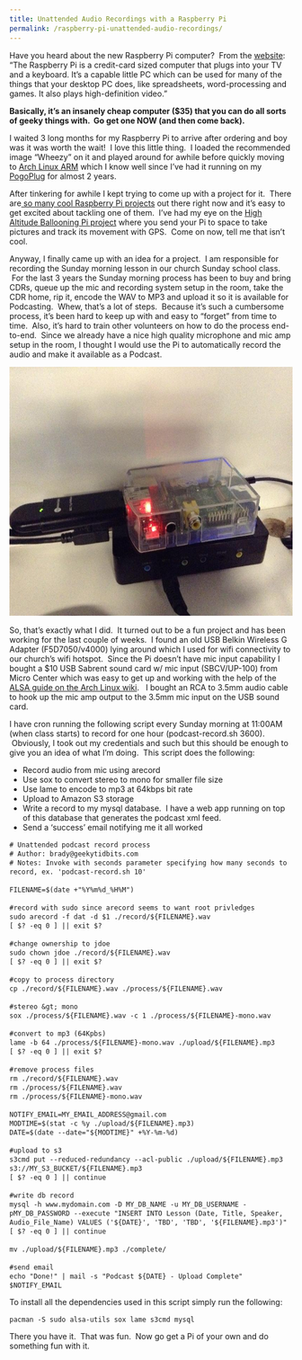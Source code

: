 ```yaml
---
title: Unattended Audio Recordings with a Raspberry Pi
permalink: /raspberry-pi-unattended-audio-recordings/
---
```


Have you heard about the new Raspberry Pi computer?  From the <a href="http://www.raspberrypi.org/" target="_blank">website</a>: &#8220;The Raspberry Pi is a credit-card sized computer that plugs into your TV and a keyboard. It’s a capable little PC which can be used for many of the things that your desktop PC does, like spreadsheets, word-processing and games. It also plays high-definition video.&#8221;

**Basically, it&#8217;s an insanely cheap computer ($35) that you can do all sorts of geeky things with.  Go get one NOW (and then come back).**

I waited 3 long months for my Raspberry Pi to arrive after ordering and boy was it was worth the wait!  I love this little thing.  I loaded the recommended image &#8220;Wheezy&#8221; on it and played around for awhile before quickly moving to <a href="http://archlinuxarm.org/platforms/armv6/raspberry-pi" target="_blank">Arch Linux ARM</a> which I know well since I&#8217;ve had it running on my <a href="/my-pogoplug-geek-toy/" target="_blank">PogoPlug</a> for almost 2 years.

After tinkering for awhile I kept trying to come up with a project for it.  There are<a href="http://pingbin.com/2012/12/30-cool-ideas-raspberry-pi-project/" target="_blank"> so many cool Raspberry Pi projects</a> out there right now and it&#8217;s easy to get excited about tackling one of them.  I&#8217;ve had my eye on the <a href="http://www.daveakerman.com/?p=592" target="_blank">High Altitude Ballooning Pi project</a> where you send your Pi to space to take pictures and track its movement with GPS.  Come on now, tell me that isn&#8217;t cool.

Anyway, I finally came up with an idea for a project.  I am responsible for recording the Sunday morning lesson in our church Sunday school class.  For the last 3 years the Sunday morning process has been to buy and bring CDRs, queue up the mic and recording system setup in the room, take the CDR home, rip it, encode the WAV to MP3 and upload it so it is available for Podcasting.  Whew, that&#8217;s a lot of steps.  Because it&#8217;s such a cumbersome process, it&#8217;s been hard to keep up with and easy to &#8220;forget&#8221; from time to time.  Also, it&#8217;s hard to train other volunteers on how to do the process end-to-end.  Since we already have a nice high quality microphone and mic amp setup in the room, I thought I would use the Pi to automatically record the audio and make it available as a Podcast.

<img class="wp-image-1359" alt="IMG_0037" src="IMG_0037.jpg" width="592" height="443" />

So, that&#8217;s exactly what I did.  It turned out to be a fun project and has been working for the last couple of weeks.  I found an old USB Belkin Wireless G Adapter (F5D7050/v4000) lying around which I used for wifi connectivity to our church&#8217;s wifi hotspot.  Since the Pi doesn&#8217;t have mic input capability I bought a $10 USB Sabrent sound card w/ mic input (SBCV/UP-100) from Micro Center which was easy to get up and working with the help of the <a href="https://wiki.archlinux.org/index.php/Advanced_Linux_Sound_Architecture" target="_blank">ALSA guide on the Arch Linux wiki</a>.   I bought an RCA to 3.5mm audio cable to hook up the mic amp output to the 3.5mm mic input on the USB sound card.

I have cron running the following script every Sunday morning at 11:00AM (when class starts) to record for one hour (podcast-record.sh 3600).  Obviously, I took out my credentials and such but this should be enough to give you an idea of what I&#8217;m doing.  This script does the following:

* Record audio from mic using arecord
* Use sox to convert stereo to mono for smaller file size
* Use lame to encode to mp3 at 64kbps bit rate
* Upload to Amazon S3 storage
* Write a record to my mysql database.  I have a web app running on top of this database that generates the podcast xml feed.
* Send a &#8216;success&#8217; email notifying me it all worked

```shell
# Unattended podcast record process
# Author: brady@geekytidbits.com
# Notes: Invoke with seconds parameter specifying how many seconds to record, ex. 'podcast-record.sh 10'

FILENAME=$(date +"%Y%m%d_%H%M")

#record with sudo since arecord seems to want root privledges
sudo arecord -f dat -d $1 ./record/${FILENAME}.wav
[ $? -eq 0 ] || exit $?

#change ownership to jdoe
sudo chown jdoe ./record/${FILENAME}.wav
[ $? -eq 0 ] || exit $?

#copy to process directory
cp ./record/${FILENAME}.wav ./process/${FILENAME}.wav

#stereo &gt; mono
sox ./process/${FILENAME}.wav -c 1 ./process/${FILENAME}-mono.wav

#convert to mp3 (64Kpbs)
lame -b 64 ./process/${FILENAME}-mono.wav ./upload/${FILENAME}.mp3
[ $? -eq 0 ] || exit $?

#remove process files
rm ./record/${FILENAME}.wav
rm ./process/${FILENAME}.wav
rm ./process/${FILENAME}-mono.wav

NOTIFY_EMAIL=MY_EMAIL_ADDRESS@gmail.com
MODTIME=$(stat -c %y ./upload/${FILENAME}.mp3)
DATE=$(date --date="${MODTIME}" +%Y-%m-%d)

#upload to s3
s3cmd put --reduced-redundancy --acl-public ./upload/${FILENAME}.mp3 s3://MY_S3_BUCKET/${FILENAME}.mp3
[ $? -eq 0 ] || continue

#write db record
mysql -h www.mydomain.com -D MY_DB_NAME -u MY_DB_USERNAME -pMY_DB_PASSWORD --execute "INSERT INTO Lesson (Date, Title, Speaker, Audio_File_Name) VALUES ('${DATE}', 'TBD', 'TBD', '${FILENAME}.mp3')"
[ $? -eq 0 ] || continue

mv ./upload/${FILENAME}.mp3 ./complete/

#send email
echo "Done!" | mail -s "Podcast ${DATE} - Upload Complete" $NOTIFY_EMAIL
```

To install all the dependencies used in this script simply run the following:

```shell
pacman -S sudo alsa-utils sox lame s3cmd mysql
```

There you have it.  That was fun.  Now go get a Pi of your own and do something fun with it.
